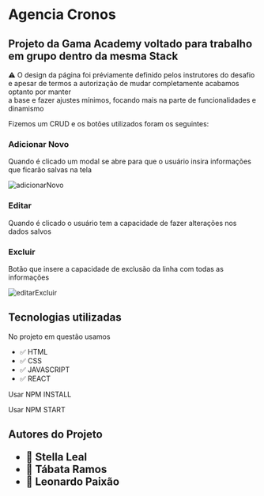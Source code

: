 <h1>Agencia Cronos</h1>
<h2>Projeto da Gama Academy voltado para trabalho em grupo dentro da mesma Stack</h2>

<p>⚠️ O design da página foi préviamente definido pelos instrutores do desafio<br>
e apesar de termos a autorização de mudar completamente acabamos optanto por manter <br>
a base e fazer ajustes mínimos, focando mais na parte de funcionalidades e dinamismo</p>

<p>Fizemos um CRUD e os botões utilizados foram os seguintes: </p>

<h3>Adicionar Novo</h3>
<p>Quando é clicado um modal se abre para que o usuário insira informações que ficarão salvas na tela</p>

![adicionarNovo](https://user-images.githubusercontent.com/90721193/148301537-595a15f7-8a73-4060-b31d-6cee4176133b.png)


<h3>Editar</h3>
<p>Quando é clicado o usuário tem a capacidade de fazer alterações nos dados salvos</p>

<h3>Excluir</h3>
<p>Botão que insere a capacidade de exclusão da linha com todas as informações</p>

![editarExcluir](https://user-images.githubusercontent.com/90721193/148301806-a95e4c9d-656a-437a-913e-5af0324f063b.png)

<h2>Tecnologias utilizadas</h2>
<p>No projeto em questão usamos</p>
<ul>
    <li>✅ HTML</li>
    <li>✅ CSS</li>
    <li>✅ JAVASCRIPT</li>
    <li>✅ REACT</li>
</ul>

<p>Usar NPM INSTALL</p>
<p>Usar NPM START</p>

<h2>Autores do Projeto</p>
<ul>
    <li>🔴 Stella Leal</li>
    <li>🔴 Tábata Ramos</li>
    <li>🔴 Leonardo Paixão</li>
</ul>
